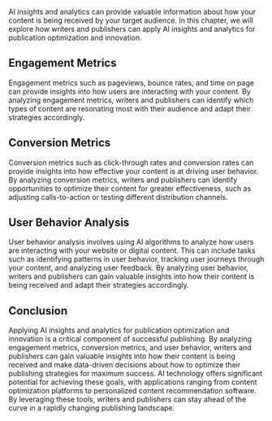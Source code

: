 

AI insights and analytics can provide valuable information about how your content is being received by your target audience. In this chapter, we will explore how writers and publishers can apply AI insights and analytics for publication optimization and innovation.

Engagement Metrics
------------------

Engagement metrics such as pageviews, bounce rates, and time on page can provide insights into how users are interacting with your content. By analyzing engagement metrics, writers and publishers can identify which types of content are resonating most with their audience and adapt their strategies accordingly.

Conversion Metrics
------------------

Conversion metrics such as click-through rates and conversion rates can provide insights into how effective your content is at driving user behavior. By analyzing conversion metrics, writers and publishers can identify opportunities to optimize their content for greater effectiveness, such as adjusting calls-to-action or testing different distribution channels.

User Behavior Analysis
----------------------

User behavior analysis involves using AI algorithms to analyze how users are interacting with your website or digital content. This can include tasks such as identifying patterns in user behavior, tracking user journeys through your content, and analyzing user feedback. By analyzing user behavior, writers and publishers can gain valuable insights into how their content is being received and adapt their strategies accordingly.

Conclusion
----------

Applying AI insights and analytics for publication optimization and innovation is a critical component of successful publishing. By analyzing engagement metrics, conversion metrics, and user behavior, writers and publishers can gain valuable insights into how their content is being received and make data-driven decisions about how to optimize their publishing strategies for maximum success. AI technology offers significant potential for achieving these goals, with applications ranging from content optimization platforms to personalized content recommendation software. By leveraging these tools, writers and publishers can stay ahead of the curve in a rapidly changing publishing landscape.
